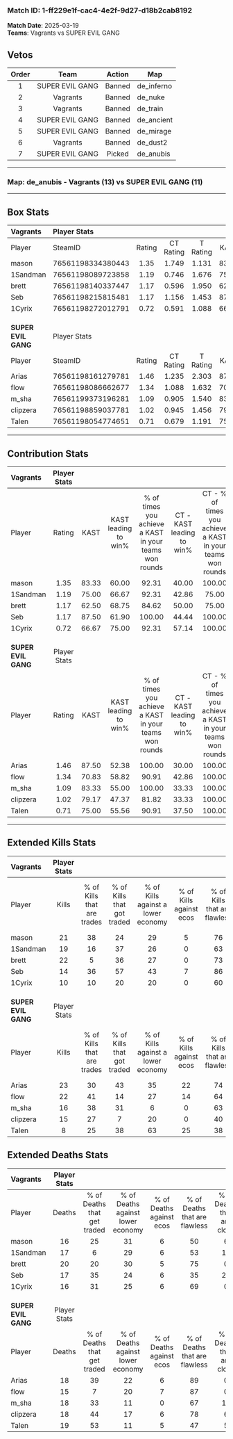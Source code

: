 ### Match ID: 1-ff229e1f-cac4-4e2f-9d27-d18b2cab8192  
**Match Date**: 2025-03-19  
**Teams**: Vagrants vs SUPER EVIL GANG  

## Vetos  

| Order | Team | Action | Map |
| :---: | :--: | :----: | --- |
| 1 | SUPER EVIL GANG | Banned | de_inferno |
| 2 | Vagrants | Banned | de_nuke |
| 3 | Vagrants | Banned | de_train |
| 4 | SUPER EVIL GANG | Banned | de_ancient |
| 5 | SUPER EVIL GANG | Banned | de_mirage |
| 6 | Vagrants | Banned | de_dust2 |
| 7 | SUPER EVIL GANG | Picked | de_anubis |

---  

### **Map**: de_anubis - Vagrants (13) vs SUPER EVIL GANG (11)  
---  

## Box Stats  

| **Vagrants**        | Player Stats      |        |           |          |       |       |       |         |        |      |     |
| :- | :- | :-: | :-: | :-: | :-: | :-: | :-: | :-: | :-: | :-: | :-: |
| Player              | SteamID           | Rating | CT Rating | T Rating | KAST  |  ADR  | Kills | Assists | Deaths | K/D  | HS% |
| mason               | 76561198334380443 |  1.35  |   1.749   |  1.131   | 83.33 | 82.3  |  21   |    4    |   16   | 1.31 | 33  |
| 1Sandman            | 76561198089723858 |  1.19  |   0.746   |  1.676   | 75.00 | 80.2  |  19   |    4    |   17   | 1.12 | 78  |
| brett               | 76561198140337447 |  1.17  |   0.596   |  1.950   | 62.50 | 89.4  |  22   |    5    |   20   | 1.10 | 77  |
| Seb                 | 76561198215815481 |  1.17  |   1.156   |  1.453   | 87.50 | 89.4  |  14   |   14    |   17   | 0.82 | 57  |
| 1Cyrix              | 76561198272012791 |  0.72  |   0.591   |  1.088   | 66.67 | 45.7  |  10   |    6    |   16   | 0.63 | 60  |
|                     |                   |        |           |          |       |       |       |         |        |      |     |
|                     |                   |        |           |          |       |       |       |         |        |      |     |
|                     |                   |        |           |          |       |       |       |         |        |      |     |
| **SUPER EVIL GANG** | Player Stats      |        |           |          |       |       |       |         |        |      |     |
| Player              | SteamID           | Rating | CT Rating | T Rating | KAST  |  ADR  | Kills | Assists | Deaths | K/D  | HS% |
| Arias               | 76561198161279781 |  1.46  |   1.235   |  2.303   | 87.50 | 101.0 |  23   |    3    |   18   | 1.28 | 47  |
| flow                | 76561198086662677 |  1.34  |   1.088   |  1.632   | 70.83 | 86.0  |  22   |    6    |   15   | 1.47 | 45  |
| m_sha               | 76561199373196281 |  1.09  |   0.905   |  1.540   | 83.33 | 71.1  |  16   |    3    |   18   | 0.89 | 62  |
| clipzera            | 76561198859037781 |  1.02  |   0.945   |  1.456   | 79.17 | 69.8  |  15   |    4    |   18   | 0.83 | 60  |
| Talen               | 76561198054774651 |  0.71  |   0.679   |  1.191   | 75.00 | 60.1  |   8   |   11    |   19   | 0.42 | 50  |
---  

## Contribution Stats  

| **Vagrants**        | Player Stats |       |                      |                                                        |                           |                                                             |                          |                                                            |
| :- | :-: | :-: | :-: | :-: | :-: | :-: | :-: | :-: |
| Player              |    Rating    | KAST  | KAST leading to win% | % of times you achieve a KAST in your teams won rounds | CT - KAST leading to win% | CT - % of times you achieve a KAST in your teams won rounds | T - KAST leading to win% | T - % of times you achieve a KAST in your teams won rounds |
| mason               |     1.35     | 83.33 |        60.00         |                         92.31                          |           40.00           |                           100.00                            |          80.00           |                           88.89                            |
| 1Sandman            |     1.19     | 75.00 |        66.67         |                         92.31                          |           42.86           |                            75.00                            |          81.82           |                           100.00                           |
| brett               |     1.17     | 62.50 |        68.75         |                         84.62                          |           50.00           |                            75.00                            |          80.00           |                           88.89                            |
| Seb                 |     1.17     | 87.50 |        61.90         |                         100.00                         |           44.44           |                           100.00                            |          75.00           |                           100.00                           |
| 1Cyrix              |     0.72     | 66.67 |        75.00         |                         92.31                          |           57.14           |                           100.00                            |          88.89           |                           88.89                            |
|                     |              |       |                      |                                                        |                           |                                                             |                          |                                                            |
|                     |              |       |                      |                                                        |                           |                                                             |                          |                                                            |
|                     |              |       |                      |                                                        |                           |                                                             |                          |                                                            |
| **SUPER EVIL GANG** | Player Stats |       |                      |                                                        |                           |                                                             |                          |                                                            |
| Player              |    Rating    | KAST  | KAST leading to win% | % of times you achieve a KAST in your teams won rounds | CT - KAST leading to win% | CT - % of times you achieve a KAST in your teams won rounds | T - KAST leading to win% | T - % of times you achieve a KAST in your teams won rounds |
| Arias               |     1.46     | 87.50 |        52.38         |                         100.00                         |           30.00           |                           100.00                            |          72.73           |                           100.00                           |
| flow                |     1.34     | 70.83 |        58.82         |                         90.91                          |           42.86           |                           100.00                            |          70.00           |                           87.50                            |
| m_sha               |     1.09     | 83.33 |        55.00         |                         100.00                         |           33.33           |                           100.00                            |          72.73           |                           100.00                           |
| clipzera            |     1.02     | 79.17 |        47.37         |                         81.82                          |           33.33           |                           100.00                            |          60.00           |                           75.00                            |
| Talen               |     0.71     | 75.00 |        55.56         |                         90.91                          |           37.50           |                           100.00                            |          70.00           |                           87.50                            |
---  

## Extended Kills Stats  

| **Vagrants**        | Player Stats |                            |                            |                                    |                         |                              |                                 |                                       |                    |           |
| :- | :-: | :-: | :-: | :-: | :-: | :-: | :-: | :-: | :-: | :-: |
| Player              |    Kills     | % of Kills that are trades | % of Kills that got traded | % of Kills against a lower economy | % of Kills against ecos | % of Kills that are flawless | % of Kills that are close duels | % of Kills that are assisted by flash | Pistol Round Kills | AWP Kills |
| mason               |      21      |             38             |             24             |                 29                 |            5            |              76              |                0                |                  10                   |         0          |     1     |
| 1Sandman            |      19      |             16             |             37             |                 26                 |            0            |              63              |               21                |                   5                   |         0          |     2     |
| brett               |      22      |             5              |             36             |                 27                 |            0            |              73              |                0                |                   0                   |         0          |     2     |
| Seb                 |      14      |             36             |             57             |                 43                 |            7            |              86              |                7                |                   0                   |         0          |     1     |
| 1Cyrix              |      10      |             10             |             20             |                 20                 |            0            |              60              |                0                |                   0                   |         2          |     1     |
|                     |              |                            |                            |                                    |                         |                              |                                 |                                       |                    |           |
|                     |              |                            |                            |                                    |                         |                              |                                 |                                       |                    |           |
|                     |              |                            |                            |                                    |                         |                              |                                 |                                       |                    |           |
| **SUPER EVIL GANG** | Player Stats |                            |                            |                                    |                         |                              |                                 |                                       |                    |           |
| Player              |    Kills     | % of Kills that are trades | % of Kills that got traded | % of Kills against a lower economy | % of Kills against ecos | % of Kills that are flawless | % of Kills that are close duels | % of Kills that are assisted by flash | Pistol Round Kills | AWP Kills |
| Arias               |      23      |             30             |             43             |                 35                 |           22            |              74              |                4                |                   9                   |         3          |     2     |
| flow                |      22      |             41             |             14             |                 27                 |           14            |              64              |                9                |                   5                   |         5          |     5     |
| m_sha               |      16      |             38             |             31             |                 6                  |            0            |              63              |               19                |                  13                   |         0          |     1     |
| clipzera            |      15      |             27             |             7              |                 20                 |            0            |              40              |               13                |                   0                   |         0          |     1     |
| Talen               |      8       |             25             |             38             |                 63                 |           25            |              38              |                0                |                  38                   |         0          |     0     |
## Extended Deaths Stats  

| **Vagrants**        | Player Stats |                             |                                   |                          |                               |                            |                           |               |
| :- | :-: | :-: | :-: | :-: | :-: | :-: | :-: | :-: |
| Player              |    Deaths    | % of Deaths that get traded | % of Deaths against lower economy | % of Deaths against ecos | % of Deaths that are flawless | % of Deaths that are close | % of Deaths while blinded | Deaths to AWP |
| mason               |      16      |             25              |                31                 |            6             |              50               |             6              |            25             |       3       |
| 1Sandman            |      17      |              6              |                29                 |            6             |              53               |             12             |             6             |       1       |
| brett               |      20      |             20              |                30                 |            5             |              75               |             0              |             0             |       1       |
| Seb                 |      17      |             35              |                24                 |            6             |              35               |             29             |             6             |       0       |
| 1Cyrix              |      16      |             31              |                25                 |            6             |              69               |             0              |            13             |       3       |
|                     |              |                             |                                   |                          |                               |                            |                           |               |
|                     |              |                             |                                   |                          |                               |                            |                           |               |
|                     |              |                             |                                   |                          |                               |                            |                           |               |
| **SUPER EVIL GANG** | Player Stats |                             |                                   |                          |                               |                            |                           |               |
| Player              |    Deaths    | % of Deaths that get traded | % of Deaths against lower economy | % of Deaths against ecos | % of Deaths that are flawless | % of Deaths that are close | % of Deaths while blinded | Deaths to AWP |
| Arias               |      18      |             39              |                22                 |            6             |              89               |             0              |             6             |       1       |
| flow                |      15      |              7              |                20                 |            7             |              87               |             0              |             0             |       1       |
| m_sha               |      18      |             33              |                11                 |            0             |              67               |             17             |            11             |       0       |
| clipzera            |      18      |             44              |                17                 |            6             |              78               |             6              |             0             |       0       |
| Talen               |      19      |             53              |                11                 |            5             |              47               |             5              |             0             |       0       |

